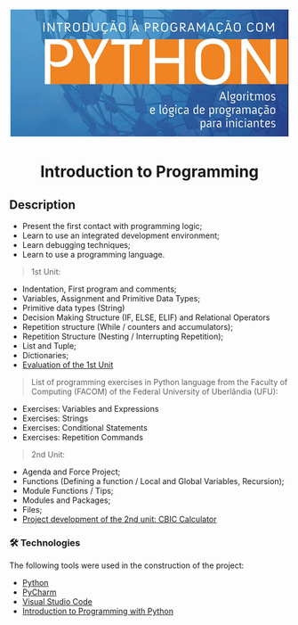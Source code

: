 # 

<h1 align="center">
  <img alt="introduction-to-programming" src="./img/logo.png" />
</h1>

<h1 align="center">Introduction to Programming</h1>

## Description

- Present the first contact with programming logic;
- Learn to use an integrated development environment;
- Learn debugging techniques;
- Learn to use a programming language.

> 1st Unit:

- Indentation, First program and comments;
- Variables, Assignment and Primitive Data Types;
- Primitive data types (String)
- Decision Making Structure (IF, ELSE, ELIF) and Relational Operators
- Repetition structure (While / counters and accumulators);
- Repetition Structure (Nesting / Interrupting Repetition);
- List and Tuple;
- Dictionaries;
- [Evaluation of the 1st Unit](https://github.com/thiagomvilela/introduction-to-programming/tree/main/05%20Evaluation%20-%201st%20Unit)

> List of programming exercises in Python language from the Faculty of Computing (FACOM) of the Federal University of Uberlândia (UFU):

- Exercises: Variables and Expressions
- Exercises: Strings
- Exercises: Conditional Statements
- Exercises: Repetition Commands

> 2nd Unit:
- Agenda and Force Project;
- Functions (Defining a function / Local and Global Variables, Recursion);
- Module Functions / Tips;
- Modules and Packages;
- Files;
- [Project development of the 2nd unit: CBIC Calculator](https://github.com/thiagomvilela/cbic-calculator)

### 🛠 Technologies

The following tools were used in the construction of the project:

- [Python](https://www.python.org/)
- [PyCharm](https://www.jetbrains.com/pt-br/pycharm/)
- [Visual Studio Code](https://code.visualstudio.com/)
- [Introduction to Programming with Python](https://python.nilo.pro.br/)
